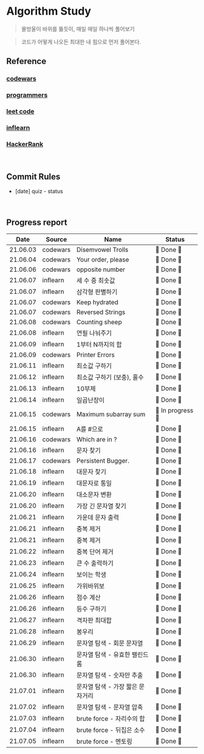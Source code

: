 # Algorithm Study

> 물방울이 바위를 뚫듯이, 매일 매일 하나씩 풀어보기

> 코드가 어떻게 나오든 최대한 내 힘으로 먼저 풀어본다.

## Reference

### [codewars](https://www.codewars.com/dashboard)

### [programmers](https://programmers.co.kr/)

### [leet code](https://leetcode.com/)

### [inflearn](https://www.inflearn.com/)

### [HackerRank](https://www.hackerrank.com/dashboard)

</br>

## Commit Rules

- [date] quiz - status

</br>

## Progress report

|   Date   | Source   | Name                             | Status            |
| :------: | -------- | -------------------------------- | ----------------- |
| 21.06.03 | codewars | Disemvowel Trolls                | 🎉 Done 🎉        |
| 21.06.04 | codewars | Your order, please               | 🎉 Done 🎉        |
| 21.06.06 | codewars | opposite number                  | 🎉 Done 🎉        |
| 21.06.07 | inflearn | 세 수 중 최솟값                  | 🎉 Done 🎉        |
| 21.06.07 | inflearn | 삼각형 판별하기                  | 🎉 Done 🎉        |
| 21.06.07 | codewars | Keep hydrated                    | 🎉 Done 🎉        |
| 21.06.07 | codewars | Reversed Strings                 | 🎉 Done 🎉        |
| 21.06.08 | codewars | Counting sheep                   | 🎉 Done 🎉        |
| 21.06.08 | inflearn | 연필 나눠주기                    | 🎉 Done 🎉        |
| 21.06.09 | inflearn | 1부터 N까지의 합                 | 🎉 Done 🎉        |
| 21.06.09 | codewars | Printer Errors                   | 🎉 Done 🎉        |
| 21.06.11 | inflearn | 최소값 구하기                    | 🎉 Done 🎉        |
| 21.06.12 | inflearn | 최소값 구하기 (보충), 홀수       | 🎉 Done 🎉        |
| 21.06.13 | inflearn | 10부제                           | 🎉 Done 🎉        |
| 21.06.14 | inflearn | 일곱난장이                       | 🎉 Done 🎉        |
| 21.06.15 | codewars | Maximum subarray sum             | 👻 In progress 👻 |
| 21.06.15 | inflearn | A를 #으로                        | 🎉 Done 🎉        |
| 21.06.16 | codewars | Which are in ?                   | 🎉 Done 🎉        |
| 21.06.16 | inflearn | 문자 찾기                        | 🎉 Done 🎉        |
| 21.06.17 | codewars | Persistent Bugger.               | 🎉 Done 🎉        |
| 21.06.18 | inflearn | 대문자 찾기                      | 🎉 Done 🎉        |
| 21.06.19 | inflearn | 대문자로 통일                    | 🎉 Done 🎉        |
| 21.06.20 | inflearn | 대소문자 변환                    | 🎉 Done 🎉        |
| 21.06.20 | inflearn | 가장 긴 문자열 찾기              | 🎉 Done 🎉        |
| 21.06.21 | inflearn | 가운데 문자 출력                 | 🎉 Done 🎉        |
| 21.06.21 | inflearn | 중복 제거                        | 🎉 Done 🎉        |
| 21.06.21 | inflearn | 중복 제거                        | 🎉 Done 🎉        |
| 21.06.22 | inflearn | 중복 단어 제거                   | 🎉 Done 🎉        |
| 21.06.23 | inflearn | 큰 수 출력하기                   | 🎉 Done 🎉        |
| 21.06.24 | inflearn | 보이는 학생                      | 🎉 Done 🎉        |
| 21.06.25 | inflearn | 가위바위보                       | 🎉 Done 🎉        |
| 21.06.26 | inflearn | 점수 계산                        | 🎉 Done 🎉        |
| 21.06.26 | inflearn | 등수 구하기                      | 🎉 Done 🎉        |
| 21.06.27 | inflearn | 격자판 최대합                    | 🎉 Done 🎉        |
| 21.06.28 | inflearn | 봉우리                           | 🎉 Done 🎉        |
| 21.06.29 | inflearn | 문자열 탐색 - 회문 문자열        | 🎉 Done 🎉        |
| 21.06.30 | inflearn | 문자열 탐색 - 유효한 팰린드롬    | 🎉 Done 🎉        |
| 21.06.30 | inflearn | 문자열 탐색 - 숫자만 추출        | 🎉 Done 🎉        |
| 21.07.01 | inflearn | 문자열 탐색 - 가장 짧은 문자거리 | 🎉 Done 🎉        |
| 21.07.02 | inflearn | 문자열 탐색 - 문자열 압축        | 🎉 Done 🎉        |
| 21.07.03 | inflearn | brute force - 자리수의 합        | 🎉 Done 🎉        |
| 21.07.04 | inflearn | brute force - 뒤집은 소수        | 🎉 Done 🎉        |
| 21.07.05 | inflearn | brute force - 멘토링             | 🎉 Done 🎉        |
